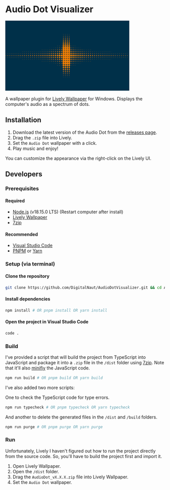 # Audio Dot Visualizer

![Preview](src/preview.gif)

A wallpaper plugin for [Lively Wallpaper](https://rocksdanister.github.io/lively/) for Windows. Displays the computer's audio as a spectrum of dots.

## Installation

1. Download the latest version of the Audio Dot from the [releases page](https://github.com/DigitalNaut/AudioDotVisualizer/releases/tag/Release).
2. Drag the `.zip` file into Lively.
3. Set the `Audio Dot` wallpaper with a click.
4. Play music and enjoy!

You can customize the appearance via the right-click on the Lively UI.

## Developers

### Prerequisites

#### Required

- [Node.js](https://nodejs.org/en/) (v18.15.0 LTS) (Restart computer after install)
- [Lively Wallpaper](https://rocksdanister.github.io/lively/)
- [7zip](https://www.7-zip.org/)

#### Recommended

- [Visual Studio Code](https://code.visualstudio.com/)
- [PNPM](https://pnpm.io/) or [Yarn](https://yarnpkg.com/)

### Setup (via terminal)

#### Clone the repository

```bash
git clone https://github.com/DigitalNaut/AudioDotVisualizer.git && cd AudioDotVisualizer && git checkout main && git pull origin main
```

#### Install dependencies

```bash
npm install # OR pnpm install OR yarn install
```

#### Open the project in Visual Studio Code

```bash
code .
```

### Build

I've provided a script that will build the project from TypeScript into JavaScript and package it into a `.zip` file in the `/dist` folder using [7zip](https://www.7-zip.org/). Note that it'll also [minifiy](<https://en.wikipedia.org/wiki/Minification_(programming)#Example>) the JavaScript code.

```bash
npm run build # OR pnpm build OR yarn build
```

I've also added two more scripts:

One to check the TypeScript code for type errors.

```bash
npm run typecheck # OR pnpm typecheck OR yarn typecheck
```

And another to delete the generated files in the `/dist` and `/build` folders.

```bash
npm run purge # OR pnpm purge OR yarn purge
```

### Run

Unfortunately, Lively I haven't figured out how to run the project directly from the source code. So, you'll have to build the project first and import it.

1. Open Lively Wallpaper.
2. Open the `/dist` folder.
3. Drag the `AudioDot_vX.X.X.zip` file into Lively Wallpaper.
4. Set the `Audio Dot` wallpaper.
